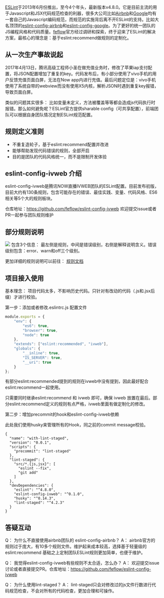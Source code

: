 [ESLint](https://eslint.org/)于2013年6月份推出，至今4个年头，最新版本v4.8.0。它是目前主流的用于Javascript和JSX代码规范检查的利器，很多大公司比如[Airbnb](https://github.com/airbnb/javascript)和[Google](https://google.github.io/styleguide/javascriptguide.xml)均有一套自己的Javascript编码规范，而规范的实施背后离不开ESLint的支持。比如大名顶顶的[eslint-config-airbnb](https://github.com/airbnb/javascript/tree/master/packages/eslint-config-airbnb)和[eslint-config-google](https://github.com/google/eslint-config-google)。为了更好的统一团队的JS编程风格和代码质量。[feflow](https://github.com/feflow)官方经过调研和探索，终于迎来了ESLint的解决方案，最核心的理念是：基于eslint:recommend做规则的定制化。

## 从一次生产事故说起

2017年4月13日，腾讯高级工程师小圣在做充值业务时，修改了苹果iap支付配置，将JSON配置增加了重复的key。代码发布后，有小部分使用了vivo手机的用户反馈充值页面白屏，无法在Now app内进行充值。最后问题定位是：vivo手机使用了系统自带的webview而没有使用X5内核，解析JSON时遇到重复key报错，导致页面白屏。

类似的问题其实很多： 比如变量未定义，方法被覆盖等等都会造成js代码执行时报错。那么如何避免呢？ESLint官方提供sharable config（可共享配置），前端团队可以根据自身团队情况定制ESLint规范配置。

## 规则定义准则
* 不重复造轮子，基于eslint:recommend配置并改进
* 能够帮助发现代码错误的规则，全部开启
* 目的是团队的代码风格统一，而不是限制开发体验

## eslint-config-ivweb 介绍
 eslint-config-ivweb是腾讯NOW直播IVWEB团队的ESLint配置。目前发布初版，目前大约有130条规则，包含可能存在的错误、最佳实践、变量、代码风格、ES6相关等5个大的规则板块。

仓库地址：https://github.com/feflow/eslint-config-ivweb
欢迎提交issue或者PR一起参与团队规则维护

##     部分规则说明
![](https://pub.idqqimg.com/pc/misc/files/20171011/7a4572cf1c4b4690895f80bce33a76a1.jpg)
包含3个信息： 最左侧是规则，中间是错误级别，右侧是解释说明含义。错误级别包含：error、warn和off三个级别。

 更加详细的规则说明可以前往： [规则文档](https://github.com/feflow/eslint-config-ivweb/blob/master/docs/RULE.md)

## 项目接入使用

基本理念： 项目代码太多，不影响历史代码。只针对有改动的代码（.js和.jsx后缀）才进行校验。

第一步：添加或者修改.eslintrc.js 配置文件

``` javascript
module.exports = {
    "env": {
        "es6": true,
        "browser": true,
        "node": true
    },
    "extends": ["eslint:recommended", "ivweb"],
    "globals": {
        "__inline": true,
        "IS_SERVER": true,
        "__uri": true
    }
};
```

有部分eslint:recommended提到的规则在ivweb中没有提到，因此最好配合eslint:recommend一起使用。

只需要同时继承eslint:recommend 和 ivweb 即可，确保 ivweb 放置在最后。部分eslint:recommend定义的规则有点严格，ivweb里面有做定制化的修改。

第二步：增加precommit的hook和eslint-config-ivweb依赖

此处我们使用husky来管理所有的Hook，同之前的commit message校验。

```
{
  "name": "with-lint-staged",
  "version": "0.0.1",
  "scripts": {
    "precommit": "lint-staged"
  },
  "lint-staged": {
    "src/*.{js,jsx}": [
      "eslint --fix",
      "git add"
    ]
  },
  "devDependencies": {
    "eslint": "^4.8.0",
    "eslint-config-ivweb": "^0.1.0",
    "husky": "^0.14.3",
    "lint-staged": "^4.2.3"
  }
}
```

##    答疑互动

Q： 为什么不直接使用airbnb团队的 eslint-config-airbnb？
A： airbnb官方的规则过于庞大，有10多个规则文件。维护起来成本较高，选择基于轻量级的 eslint:recommend 基础之上定制团队ESLint规则更加简单，也便于维护。

Q： 我觉得eslint-config-ivweb有些规则不太合适，怎么办？
A： 欢迎提交issue讨论或者直接提交PR。仓库地址：https://github.com/feflow/eslint-config-ivweb

Q： 为什么使用lint-staged？
A： lint-staged只会对修改过的js文件行数进行代码规范检查，不会对所有的代码检查，更加合理和可操作。
